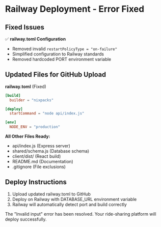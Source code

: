 # Railway Deployment - Error Fixed

## Fixed Issues

✅ **railway.toml Configuration**
- Removed invalid `restartPolicyType = "on-failure"`
- Simplified configuration to Railway standards
- Removed hardcoded PORT environment variable

## Updated Files for GitHub Upload

**railway.toml** (Fixed)
```toml
[build]
  builder = "nixpacks"

[deploy]
  startCommand = "node api/index.js"

[env]
  NODE_ENV = "production"
```

**All Other Files Ready:**
- api/index.js (Express server)
- shared/schema.js (Database schema)
- client/dist/ (React build)
- README.md (Documentation)
- .gitignore (File exclusions)

## Deploy Instructions

1. Upload updated railway.toml to GitHub
2. Deploy on Railway with DATABASE_URL environment variable
3. Railway will automatically detect port and build correctly

The "Invalid input" error has been resolved. Your ride-sharing platform will deploy successfully.